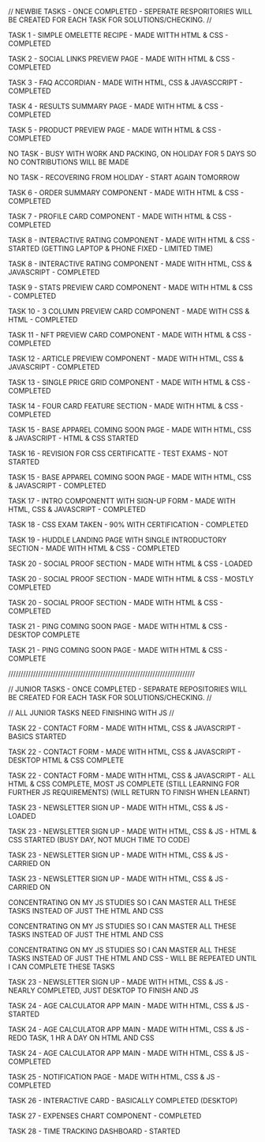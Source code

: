 // NEWBIE TASKS - ONCE COMPLETED - SEPERATE RESPORITORIES WILL BE CREATED FOR EACH TASK FOR SOLUTIONS/CHECKING. //

TASK 1 - SIMPLE OMELETTE RECIPE - MADE WITTH HTML & CSS - COMPLETED

TASK 2 - SOCIAL LINKS PREVIEW PAGE - MADE WITH HTML & CSS - COMPLETED

TASK 3 - FAQ ACCORDIAN - MADE WITH HTML, CSS & JAVASCCRIPT - COMPLETED

TASK 4 - RESULTS SUMMARY PAGE - MADE WITH HTML & CSS - COMPLETED

TASK 5 - PRODUCT PREVIEW PAGE - MADE WITH HTML & CSS - COMPLETED

NO TASK - BUSY WITH WORK AND PACKING, ON HOLIDAY FOR 5 DAYS SO NO CONTRIBUTIONS WILL BE MADE

NO TASK - RECOVERING FROM HOLIDAY - START AGAIN TOMORROW

TASK 6 - ORDER SUMMARY COMPONENT - MADE WITH HTML & CSS - COMPLETED

TASK 7 - PROFILE CARD COMPONENT - MADE WITH HTML & CSS - COMPLETED

TASK 8 - INTERACTIVE RATING COMPONENT - MADE WITH HTML & CSS - STARTED (GETTING LAPTOP & PHONE FIXED - LIMITED TIME)

TASK 8 - INTERACTIVE RATING COMPONENT - MADE WITH HTML, CSS & JAVASCRIPT - COMPLETED

TASK 9 - STATS PREVIEW CARD COMPONENT - MADE WITH HTML & CSS - COMPLETED

TASK 10 - 3 COLUMN PREVIEW CARD COMPONENT - MADE WITH CSS & HTML - COMPLETED

TASK 11 - NFT PREVIEW CARD COMPONENT - MADE WITH HTML & CSS - COMPLETED

TASK 12 - ARTICLE PREVIEW COMPONENT - MADE WITH HTML, CSS & JAVASCRIPT - COMPLETED

TASK 13 - SINGLE PRICE GRID COMPONENT - MADE WITH HTML & CSS - COMPLETED

TASK 14 - FOUR CARD FEATURE SECTION - MADE WITH HTML & CSS - COMPLETED

TASK 15 - BASE APPAREL COMING SOON PAGE - MADE WITH HTML, CSS & JAVASCRIPT - HTML & CSS STARTED

TASK 16 - REVISION FOR CSS CERTIFICATTE - TEST EXAMS - NOT STARTED

TASK 15 - BASE APPAREL COMING SOON PAGE - MADE WITH HTML, CSS & JAVASCRIPT - COMPLETED

TASK 17 - INTRO COMPONENTT WITH SIGN-UP FORM - MADE WITH HTML, CSS & JAVASCRIPT - COMPLETED

TASK 18 - CSS EXAM TAKEN - 90% WITH CERTIFICATION - COMPLETED

TASK 19 - HUDDLE LANDING PAGE WITH SINGLE INTRODUCTORY SECTION - MADE WITH HTML & CSS - COMPLETED

TASK 20 - SOCIAL PROOF SECTION - MADE WITH HTML & CSS - LOADED

TASK 20 - SOCIAL PROOF SECTION - MADE WITH HTML & CSS - MOSTLY COMPLETED

TASK 20 - SOCIAL PROOF SECTION - MADE WITH HTML & CSS - COMPLETED

TASK 21 - PING COMING SOON PAGE - MADE WITH HTML & CSS - DESKTOP COMPLETE

TASK 21 - PING COMING SOON PAGE - MADE WITH HTML & CSS - COMPLETE

///////////////////////////////////////////////////////////////////////////

// JUNIOR TASKS - ONCE COMPLETED - SEPARATE REPOSITORIES WILL BE CREATED FOR EACH TASK FOR SOLUTIONS/CHECKING. //

// ALL JUNIOR TASKS NEED FINISHING WITH JS //

TASK 22 - CONTACT FORM - MADE WITH HTML, CSS & JAVASCRIPT - BASICS STARTED

TASK 22 - CONTACT FORM - MADE WITH HTML, CSS & JAVASCRIPT - DESKTOP HTML & CSS COMPLETE

TASK 22 - CONTACT FORM - MADE WITH HTML, CSS & JAVASCRIPT - ALL HTML & CSS COMPLETE, MOST JS COMPLETE (STILL LEARNING FOR FURTHER JS REQUIREMENTS) (WILL RETURN TO FINISH WHEN LEARNT)

TASK 23 - NEWSLETTER SIGN UP - MADE WITH HTML, CSS & JS - LOADED

TASK 23 - NEWSLETTER SIGN UP - MADE WITH HTML, CSS & JS - HTML & CSS STARTED (BUSY DAY, NOT MUCH TIME TO CODE)

TASK 23 - NEWSLETTER SIGN UP - MADE WITH HTML, CSS & JS - CARRIED ON

TASK 23 - NEWSLETTER SIGN UP - MADE WITH HTML, CSS & JS - CARRIED ON

CONCENTRATING ON MY JS STUDIES SO I CAN MASTER ALL THESE TASKS INSTEAD OF JUST THE HTML AND CSS

CONCENTRATING ON MY JS STUDIES SO I CAN MASTER ALL THESE TASKS INSTEAD OF JUST THE HTML AND CSS

CONCENTRATING ON MY JS STUDIES SO I CAN MASTER ALL THESE TASKS INSTEAD OF JUST THE HTML AND CSS - WILL BE REPEATED UNTIL I CAN COMPLETE THESE TASKS

TASK 23 - NEWSLETTER SIGN UP - MADE WITH HTML, CSS & JS - NEARLY COMPLETED, JUST DESKTOP TO FINISH AND JS

TASK 24 - AGE CALCULATOR APP MAIN - MADE WITH HTML, CSS & JS - STARTED

TASK 24 - AGE CALCULATOR APP MAIN - MADE WITH HTML, CSS & JS - REDO TASK, 1 HR A DAY ON HTML AND CSS

TASK 24 - AGE CALCULATOR APP MAIN - MADE WITH HTML, CSS & JS - COMPLETED

TASK 25 - NOTIFICATION PAGE - MADE WITH HTML, CSS & JS - COMPLETED

TASK 26 - INTERACTIVE CARD - BASICALLY COMPLETED (DESKTOP)

TASK 27 - EXPENSES CHART COMPONENT - COMPLETED

TASK 28 - TIME TRACKING DASHBOARD - STARTED

